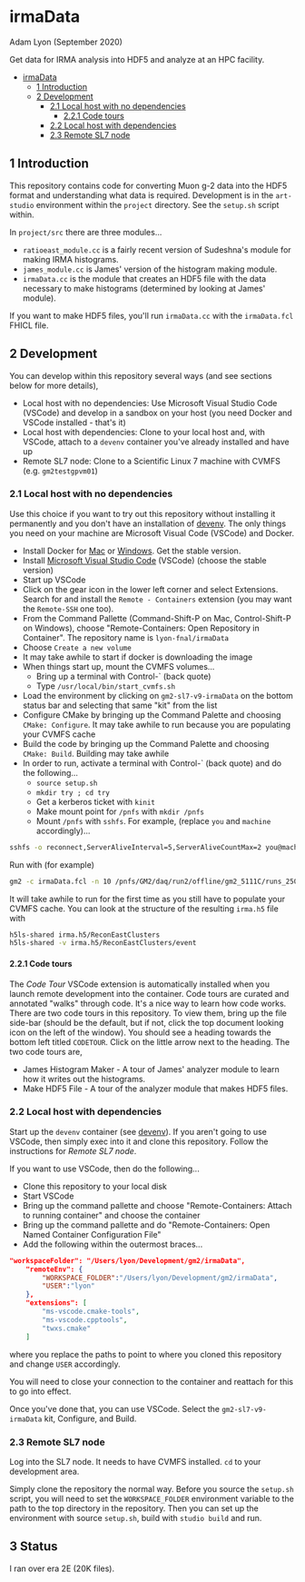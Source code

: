 # irmaData

Adam Lyon (September 2020)

Get data for IRMA analysis into HDF5 and analyze at an HPC facility. 

- [irmaData](#irmadata)
	- [1 Introduction](#1-introduction)
	- [2 Development](#2-development)
		- [2.1 Local host with no dependencies](#21-local-host-with-no-dependencies)
			- [2.2.1 Code tours](#221-code-tours)
		- [2.2 Local host with dependencies](#22-local-host-with-dependencies)
		- [2.3 Remote SL7 node](#23-remote-sl7-node)

## 1 Introduction

This repository contains code for converting Muon g-2 data into the HDF5 format and understanding what data is required. Development is in the `art-studio` environment within the `project` directory. See the `setup.sh` script within. 

In `project/src` there are three modules...

- `ratioeast_module.cc` is a fairly recent version of Sudeshna's module for making IRMA histograms.
- `james_module.cc` is James' version of the histogram making module.
- `irmaData.cc` is the module that creates an HDF5 file with the data necessary to make histograms (determined by looking at James' module).

If you want to make HDF5 files, you'll run `irmaData.cc` with the `irmaData.fcl` FHICL file. 

## 2 Development

You can develop within this repository several ways (and see sections below for more details),

- Local host with no dependencies: Use Microsoft Visual Studio Code (VSCode) and develop in a sandbox on your host (you need Docker and VSCode installed - that's it)
- Local host with dependencies: Clone to your local host and, with VSCode, attach to a `devenv` container you've already installed and have up
- Remote SL7 node: Clone to a Scientific Linux 7 machine with CVMFS (e.g. `gm2testgpvm01`)

### 2.1 Local host with no dependencies

Use this choice if you want to try out this repository without installing it permanently and you don't have an installation of [devenv](https://github.com/lyon-fnal/devenv). The only things you need on your machine are Microsoft Visual Code (VSCode) and Docker.

- Install Docker for [Mac](https://hub.docker.com/editions/community/docker-ce-desktop-mac/) or [Windows](https://hub.docker.com/editions/community/docker-ce-desktop-windows/). Get the stable version. 
- Install [Microsoft Visual Studio Code](https://code.visualstudio.com) (VSCode) (choose the stable version)
- Start up VSCode
- Click on the gear icon in the lower left corner and select Extensions. Search for and install the `Remote - Containers` extension (you may want the `Remote-SSH` one too).
- From the Command Pallette (Command-Shift-P on Mac, Control-Shift-P on Windows), choose "Remote-Containers: Open Repository in Container". The repository name is `lyon-fnal/irmaData`
- Choose `Create a new volume`
- It may take awhile to start if docker is downloading the image
- When things start up, mount the CVMFS volumes...
  - Bring up a terminal with Control-` (back quote)
  - Type `/usr/local/bin/start_cvmfs.sh`
- Load the environment by clicking on `gm2-sl7-v9-irmaData` on the bottom status bar and selecting that same "kit" from the list
- Configure CMake by bringing up the Command Palette and choosing `CMake: Configure`. It may take awhile to run because you are populating your CVMFS cache
- Build the code by bringing up the Command Palette and choosing `CMake: Build`. Building may take awhile
- In order to run, activate a terminal with Control-` (back quote) and do the following...
  - `source setup.sh`
  - `mkdir try ; cd try`
  - Get a kerberos ticket with `kinit`
  - Make mount point for `/pnfs` with `mkdir /pnfs`
  - Mount `/pnfs` with `sshfs`. For example, (replace `you` and `machine` accordingly)...

```bash
sshfs -o reconnect,ServerAliveInterval=5,ServerAliveCountMax=2 you@machine:/pnfs /pnfs
```

Run with (for example)

```bash
gm2 -c irmaData.fcl -n 10 /pnfs/GM2/daq/run2/offline/gm2_5111C/runs_25000/25024/gm2offline_final_31680117_25024.00365.root
```

It will take awhile to run for the first time as you still have to populate your CVMFS cache.
You can look at the structure of the resulting `irma.h5` file with

```bash
h5ls-shared irma.h5/ReconEastClusters
h5ls-shared -v irma.h5/ReconEastClusters/event
```

#### 2.2.1 Code tours

The *Code Tour* VSCode extension is automatically installed when you launch remote development into the container. Code tours are curated  and annotated "walks" through code. It's a nice way to learn how code works. There are two code tours in this repository. To view them, bring up the file side-bar (should be the default, but if not, click the top document looking icon on the left of the window). You should see a heading towards the bottom left titled `CODETOUR`. Click on the little arrow next to the heading. The two code tours are,

- James Histogram Maker - A tour of James' analyzer module to learn how it writes out the histograms.
- Make HDF5 File - A tour of the analyzer module that makes HDF5 files.

### 2.2 Local host with dependencies

Start up the `devenv` container (see [devenv](https://github.com/lyon-fnal/devenv)). If you aren't going to use VSCode, then simply exec into it and clone this repository. Follow the instructions for *Remote SL7 node*. 

If you want to use VSCode, then do the following...

- Clone this repository to your local disk
- Start VSCode
- Bring up the command pallette and choose "Remote-Containers: Attach to running container" and choose the container
- Bring up the command pallette and do "Remote-Containers: Open Named Container Configuration File"
- Add the following within the outermost braces...

```json
"workspaceFolder": "/Users/lyon/Development/gm2/irmaData",
	"remoteEnv": {
		"WORKSPACE_FOLDER":"/Users/lyon/Development/gm2/irmaData",
		"USER":"lyon"
	},
	"extensions": [
		"ms-vscode.cmake-tools",
		"ms-vscode.cpptools",
		"twxs.cmake"
    ]
```

where you replace the paths to point to where you cloned this repository and change `USER` accordingly. 

You will need to close your connection to the container and reattach for this to go into effect. 

Once you've done that, you can use VSCode. Select the `gm2-sl7-v9-irmaData` kit, Configure, and Build. 


### 2.3 Remote SL7 node

Log into the SL7 node. It needs to have CVMFS installed. `cd` to your development area. 

Simply clone the repository the normal way.  Before you source the `setup.sh` script, you will need to set the `WORKSPACE_FOLDER` environment variable to the path to the top directory in the repository. 
Then you can set up the environment with source `setup.sh`, build with `studio build` and run.

## 3 Status

I ran over era 2E (20K files).